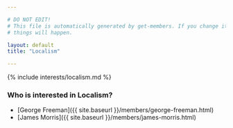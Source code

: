 ```yaml
---

# DO NOT EDIT!
# This file is automatically generated by get-members. If you change it, bad
# things will happen.

layout: default
title: "Localism"

---
```


{% include interests/localism.md %}

### Who is interested in Localism?


* [George Freeman]({{ site.baseurl }}/members/george-freeman.html)
* [James Morris]({{ site.baseurl }}/members/james-morris.html)
